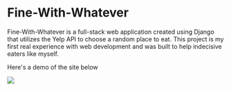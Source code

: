 # Fine-With-Whatever

Fine-With-Whatever is a full-stack web application created using Django that utilizes the Yelp API to choose a random place to eat. This project is my first real experience with web development and was built to help indecisive eaters like myself. 

Here's a demo of the site below

![](Fine-With-Whatever-demo.gif)
